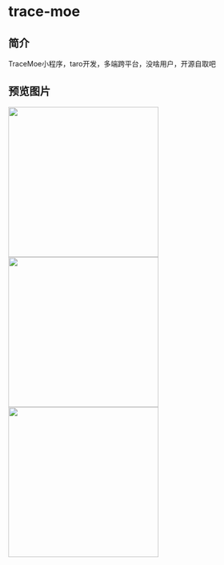 # trace-moe
## 简介
TraceMoe小程序，taro开发，多端跨平台，没啥用户，开源自取吧

## 预览图片
<img width=300 src="https://user-images.githubusercontent.com/13795713/177780224-35b47419-ebb6-4393-9a1c-e6a8e1438676.jpg" /><img width=300 src="https://user-images.githubusercontent.com/13795713/177780247-aa47181e-0bbb-477b-ba74-4cf270a86d09.jpg" /><img width=300 src="https://user-images.githubusercontent.com/13795713/177780258-20828e37-7e07-4a1a-95cc-3dc3c496e388.jpg" />
